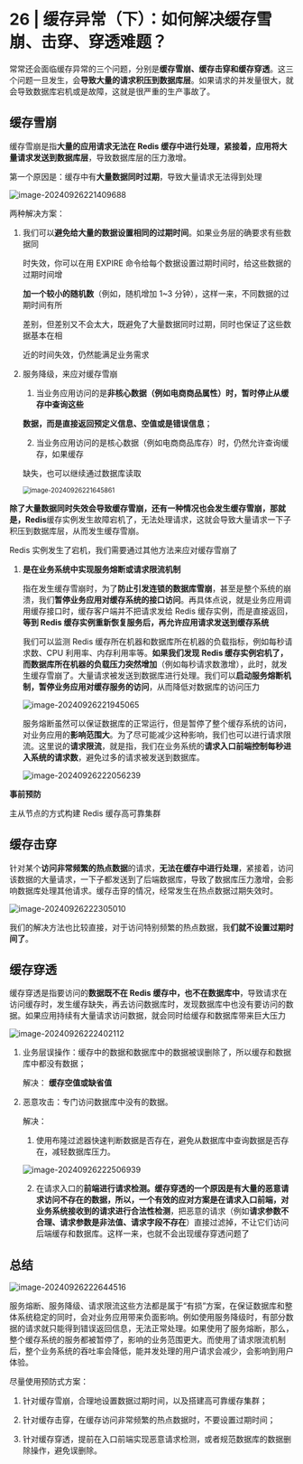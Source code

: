 # **26 |** **缓存异常（下）：如何解决缓存雪崩、击穿、穿透难题？**

常常还会面临缓存异常的三个问题，分别是**缓存雪崩、缓存击穿和缓存穿透**。这三个问题一旦发生，会**导致大量的请求积压到数据库层**。如果请求的并发量很大，就会导致数据库宕机或是故障，这就是很严重的生产事故了。

## 缓存雪崩

缓存雪崩是指**大量的应用请求无法在 Redis 缓存中进行处理，紧接着，应用将大量请求发送到数据库层**，导致数据库层的压力激增。

第一个原因是：缓存中有**大量数据同时过期**，导致大量请求无法得到处理

![image-20240926221409688](26_缓存异常（下）：如何解决缓存雪崩、击穿、穿透难题？.assets/image-20240926221409688.png)

两种解决方案：

1. 我们可以**避免给大量的数据设置相同的过期时间**。如果业务层的确要求有些数据同

   时失效，你可以在用 EXPIRE 命令给每个数据设置过期时间时，给这些数据的过期时间增

   **加一个较小的随机数**（例如，随机增加 1~3 分钟），这样一来，不同数据的过期时间有所

   差别，但差别又不会太大，既避免了大量数据同时过期，同时也保证了这些数据基本在相

   近的时间失效，仍然能满足业务需求

2. 服务降级，来应对缓存雪崩

   1. 当业务应用访问的是**非核心数据（例如电商商品属性）时，暂时停止从缓存中查询这些**

   **数据，而是直接返回预定义信息、空值或是错误信息**；

   2. 当业务应用访问的是核心数据（例如电商商品库存）时，仍然允许查询缓存，如果缓存

   缺失，也可以继续通过数据库读取
   
   <img src="26_缓存异常（下）：如何解决缓存雪崩、击穿、穿透难题？.assets/image-20240926221645861.png" alt="image-20240926221645861" style="zoom:80%;" />

**除了大量数据同时失效会导致缓存雪崩，还有一种情况也会发生缓存雪崩，那就是，Redis**缓存实例发生故障宕机了，无法处理请求，这就会导致大量请求一下子积压到数据库层，从而发生缓存雪崩。

 Redis 实例发生了宕机，我们需要通过其他方法来应对缓存雪崩了

1. **是在业务系统中实现服务熔断或请求限流机制**

   指在发生缓存雪崩时，为了**防止引发连锁的数据库雪崩**，甚至是整个系统的崩溃，我们**暂停业务应用对缓存系统的接口访问**。再具体点说，就是业务应用调用缓存接口时，缓存客户端并不把请求发给 Redis 缓存实例，而是直接返回，**等到 Redis 缓存实例重新恢复服务后，再允许应用请求发送到缓存系统**

   我们可以监测 Redis 缓存所在机器和数据库所在机器的负载指标，例如每秒请求数、CPU 利用率、内存利用率等。**如果我们发现 Redis 缓存实例宕机了，而数据库所在机器的负载压力突然增加**（例如每秒请求数激增），此时，就发生缓存雪崩了。大量请求被发送到数据库进行处理。我们可以**启动服务熔断机制，暂停业务应用对缓存服务的访问**，从而降低对数据库的访问压力

   ![image-20240926221945065](26_缓存异常（下）：如何解决缓存雪崩、击穿、穿透难题？.assets/image-20240926221945065.png)

   服务熔断虽然可以保证数据库的正常运行，但是暂停了整个缓存系统的访问，对业务应用的**影响范围大**。为了尽可能减少这种影响，我们也可以进行请求限流。这里说的**请求限流**，就是指，我们在业务系统的**请求入口前端控制每秒进入系统的请求数**，避免过多的请求被发送到数据库。

   ![image-20240926222056239](26_缓存异常（下）：如何解决缓存雪崩、击穿、穿透难题？.assets/image-20240926222056239.png)

**事前预防**

主从节点的方式构建 Redis 缓存高可靠集群

## **缓存击穿**

针对某个**访问非常频繁的热点数据**的请求，**无法在缓存中进行处理**，紧接着，访问该数据的大量请求，一下子都发送到了后端数据库，导致了数据库压力激增，会影响数据库处理其他请求。缓存击穿的情况，经常发生在热点数据过期失效时。

![image-20240926222305010](26_缓存异常（下）：如何解决缓存雪崩、击穿、穿透难题？.assets/image-20240926222305010.png)

我们的解决方法也比较直接，对于访问特别频繁的热点数据，我**们就不设置过期时间了**。

## **缓存穿透**

缓存穿透是指要访问的**数据既不在 Redis 缓存中，也不在数据库中**，导致请求在访问缓存时，发生缓存缺失，再去访问数据库时，发现数据库中也没有要访问的数据。如果应用持续有大量请求访问数据，就会同时给缓存和数据库带来巨大压力

![image-20240926222402112](26_缓存异常（下）：如何解决缓存雪崩、击穿、穿透难题？.assets/image-20240926222402112.png)

1. 业务层误操作：缓存中的数据和数据库中的数据被误删除了，所以缓存和数据库中都没有数据；

   解决： **缓存空值或缺省值**

2. 恶意攻击：专门访问数据库中没有的数据。

   解决：

   1. 使用布隆过滤器快速判断数据是否存在，避免从数据库中查询数据是否存在，减轻数据库压力。

   ![image-20240926222506939](26_缓存异常（下）：如何解决缓存雪崩、击穿、穿透难题？.assets/image-20240926222506939.png)

   2. 在请求入口的**前端进行请求检测。**缓存穿透的一个原因是有大量的恶意请求访问不存在的数据，所以，一个有效的应对方案是在请求入口前端，对**业务系统接收到的请求进行合法性检测**，把恶意的请求（例如**请求参数不合理、请求参数是非法值、请求字段不存在**）直接过滤掉，不让它们访问后端缓存和数据库。这样一来，也就不会出现缓存穿透问题了

## 总结

![image-20240926222644516](26_缓存异常（下）：如何解决缓存雪崩、击穿、穿透难题？.assets/image-20240926222644516.png)

服务熔断、服务降级、请求限流这些方法都是属于“有损”方案，在保证数据库和整体系统稳定的同时，会对业务应用带来负面影响。例如使用服务降级时，有部分数据的请求就只能得到错误返回信息，无法正常处理。如果使用了服务熔断，那么，整个缓存系统的服务都被暂停了，影响的业务范围更大。而使用了请求限流机制后，整个业务系统的吞吐率会降低，能并发处理的用户请求会减少，会影响到用户体验。

尽量使用预防式方案：

1. 针对缓存雪崩，合理地设置数据过期时间，以及搭建高可靠缓存集群；

2. 针对缓存击穿，在缓存访问非常频繁的热点数据时，不要设置过期时间；

3. 针对缓存穿透，提前在入口前端实现恶意请求检测，或者规范数据库的数据删除操作，避免误删除。
